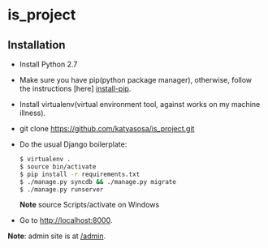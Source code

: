 is_project
==========

Installation
------------
- Install Python 2.7
- Make sure you have pip(python package manager),
  otherwise, follow the instructions [here] [install-pip].
- Install virtualenv(virtual environment tool,
  against works on my machine illness).
- git clone https://github.com/katyasosa/is_project.git
- Do the usual Django boilerplate:
   ```bash
   $ virtualenv .
   $ source bin/activate
   $ pip install -r requirements.txt
   $ ./manage.py syncdb && ./manage.py migrate
   $ ./manage.py runserver
   ```

   **Note** source Scripts/activate on Windows
- Go to [http://localhost:8000](http://localhost:8000).

**Note**: admin site is at [/admin](http://localhost:8000/admin).

[pip]: http://www.pip-installer.org/en/1.3.X
[install-pip]: http://www.pip-installer.org/en/1.3.X/installing.html
